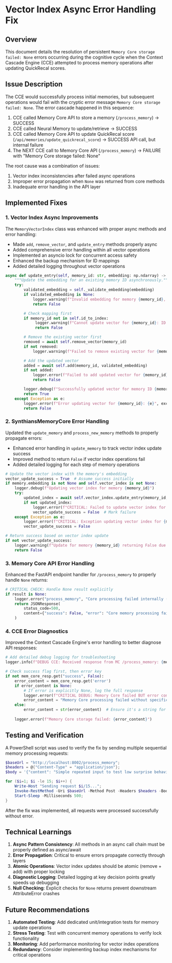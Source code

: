 # Vector Index Async Error Handling Fix

## Overview

This document details the resolution of persistent `Memory Core storage failed: None` errors occurring during the cognitive cycle when the Context Cascade Engine (CCE) attempted to process memory operations after updating QuickRecal scores.

## Issue Description

The CCE would successfully process initial memories, but subsequent operations would fail with the cryptic error message `Memory Core storage failed: None`. The error cascade happened in this sequence:

1. CCE called Memory Core API to store a memory (`/process_memory`) -> SUCCESS
2. CCE called Neural Memory to update/retrieve -> SUCCESS
3. CCE called Memory Core API to update QuickRecal score (`/api/memories/update_quickrecal_score`) -> SUCCESS API call, but internal failure
4. The NEXT CCE call to Memory Core API (`/process_memory`) -> FAILURE with "Memory Core storage failed: None"

The root cause was a combination of issues:

1. Vector index inconsistencies after failed async operations
2. Improper error propagation when `None` was returned from core methods
3. Inadequate error handling in the API layer

## Implemented Fixes

### 1. Vector Index Async Improvements

The `MemoryVectorIndex` class was enhanced with proper async methods and error handling:

- Made `add`, `remove_vector`, and `update_entry` methods properly async
- Added comprehensive error handling within all vector operations
- Implemented an asyncio lock for concurrent access safety
- Enhanced the backup mechanism for ID mappings
- Added detailed logging throughout vector operations

```python
async def update_entry(self, memory_id: str, embedding: np.ndarray) -> bool:
    """Update the embedding for an existing memory ID asynchronously."""
    try:
        validated_embedding = self._validate_embedding(embedding)
        if validated_embedding is None:
            logger.warning(f"Invalid embedding for memory {memory_id}, skipping update")
            return False

        # Check mapping first
        if memory_id not in self.id_to_index:
             logger.warning(f"Cannot update vector for {memory_id}: ID not found in mapping.")
             return False

        # Remove the existing vector first
        removed = await self.remove_vector(memory_id)
        if not removed:
            logger.warning(f"Failed to remove existing vector for {memory_id} during update, attempting to add anyway")

        # Add the updated vector
        added = await self.add(memory_id, validated_embedding)
        if not added:
            logger.error(f"Failed to add updated vector for {memory_id} after removal attempt.")
            return False

        logger.debug(f"Successfully updated vector for memory ID {memory_id}")
        return True
    except Exception as e:
        logger.error(f"Error updating vector for {memory_id}: {e}", exc_info=True)
        return False
```

### 2. SynthiansMemoryCore Error Handling

Updated the `update_memory` and `process_new_memory` methods to properly propagate errors:

- Enhanced error handling in `update_memory` to track vector index update success
- Improved method to return `False` if vector index operations fail
- Added detailed logging for each step of memory operations

```python
# Update the vector index with the memory's embedding
vector_update_success = True  # Assume success initially
if memory.embedding is not None and self.vector_index is not None:
    logger.debug(f"Updating vector index for memory {memory_id}")
    try:
        updated_index = await self.vector_index.update_entry(memory_id, memory.embedding)
        if not updated_index:
            logger.error(f"CRITICAL: Failed to update vector index for memory {memory_id} during memory update.")
            vector_update_success = False  # Mark failure
    except Exception as e:
        logger.error(f"CRITICAL: Exception updating vector index for {memory_id}: {e}", exc_info=True)
        vector_update_success = False

# Return success based on vector index update
if not vector_update_success:
    logger.warning(f"Update for memory {memory_id} returning False due to vector index update failure.")
    return False
```

### 3. Memory Core API Error Handling

Enhanced the FastAPI endpoint handler for `/process_memory` to properly handle `None` returns:

```python
# CRITICAL CHECK: Handle None result explicitly
if result is None:
    logger.error("process_memory", "Core processing failed internally (returned None)")
    return JSONResponse(
        status_code=500,
        content={"success": False, "error": "Core memory processing failed internally"}
    )
```

### 4. CCE Error Diagnostics

Improved the Context Cascade Engine's error handling to better diagnose API responses:

```python
# Add detailed debug logging for troubleshooting
logger.info(f"DEBUG CCE: Received response from MC /process_memory: {mem_core_resp}")

# Check success flag first, then error key
if not mem_core_resp.get("success", False):
    error_content = mem_core_resp.get('error')
    if error_content is None:
        # If error is explicitly None, log the full response
        logger.error(f"CRITICAL DEBUG: Memory Core failed BUT error content is None! Full response: {mem_core_resp}")
        error_content = "Memory Core processing failed without specific error detail"
    else:
        error_content = str(error_content)  # Ensure it's a string for logging
    
    logger.error(f"Memory Core storage failed: {error_content}")
```

## Testing and Verification

A PowerShell script was used to verify the fix by sending multiple sequential memory processing requests:

```powershell
$baseUrl = "http://localhost:8002/process_memory"; 
$headers = @{"Content-Type" = "application/json"}; 
$body = '{"content": "Simple repeated input to test low surprise behavior"}';

for ($i=1; $i -le 15; $i++) { 
    Write-Host "Sending request $i/15...";
    Invoke-RestMethod -Uri $baseUrl -Method Post -Headers $headers -Body $body;
    Start-Sleep -Milliseconds 500;
}
```

After the fix was implemented, all requests were processed successfully without error.

## Technical Learnings

1. **Async Pattern Consistency**: All methods in an async call chain must be properly defined as async/await
2. **Error Propagation**: Critical to ensure errors propagate correctly through layers
3. **Atomic Operations**: Vector index updates should be atomic (remove + add) with proper locking
4. **Diagnostic Logging**: Detailed logging at key decision points greatly speeds up debugging
5. **Null Checking**: Explicit checks for `None` returns prevent downstream AttributeError crashes

## Future Recommendations

1. **Automated Testing**: Add dedicated unit/integration tests for memory update operations
2. **Stress Testing**: Test with concurrent memory operations to verify lock functionality
3. **Monitoring**: Add performance monitoring for vector index operations
4. **Redundancy**: Consider implementing backup index mechanisms for critical operations
